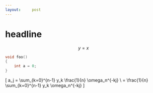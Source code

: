 ```yaml
---
layout:     post
---
```


# headline

$$ y = x $$

```cpp
void foo()
{
	int a = 0;
}
```

\[
   a_j = \sum_{k=0}^{n-1} y_k \frac{1}{n}  \omega_n^{-kj} \\
       = \frac{1}{n} \sum_{k=0}^{n-1} y_k \omega_n^{-kj}
\]
